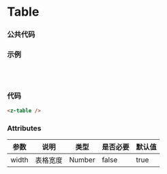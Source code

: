 # Table

### 公共代码

### 示例

<br/>
<table-md :column="column" checkbox :check-list.sync="check_list" :data="tableData">
        <!-- v-slot:operation="slotData" 指定插槽和获取插槽传入得数据 -->
        <template v-slot:operation="slotData">
            <!-- 获取slot传入得数据 -->
            <el-button size="mini" type="primary" @click="edit(slotData.data)">编辑</el-button>
            <el-button size="mini">删除</el-button>
        </template>
    </table-md>
<br/>

<script>
    export default {
        data() {
            return {
                column: [
                    {
                        type: 'function',
                        label: 'URL地址',
                        prop: 'url',
                        width: 200,
                        callback: (row) => {
                            //在callback里面自定义格式
                            //如果type是function  则返回每一行得数据
                            //console.log(row)
                            return `<a href="http://www.baidu.com">${row.name}</a>`
                        },
                    },
                    {
                        label: '日期',
                        prop: 'date',
                        width: 200,
                        sort: true, //是否排序
                    },
                    {
                        type: 'slot',
                        prop: 'operation',
                        slot_name: 'operation',
                        width:150,
                        label: '操作',
                    },
                ],
                check_list: [], //复选框勾选得数据
                tableData: [
                    {
                        date: '2016-05-02',
                        name: '王小虎',
                        address: '上海市普陀区金沙江路 1518 弄',
                        sex: '男',
                    },
                    {
                        date: '2016-05-04',
                        name: '王小虎',
                        address: '上海市普陀区金沙江路 1517 弄',
                    },
                    {
                        date: '2016-05-01',
                        name: '王小虎',
                        address: '上海市普陀区金沙江路 1519 弄',
                    },
                ],
            }
        },
    }
</script>

### 代码

```html
<z-table />
```

### Attributes

| 参数  | 说明     | 类型   | 是否必要 | 默认值 |
| ----- | -------- | ------ | -------- | ------ |
| width | 表格宽度 | Number | false    | true   |
